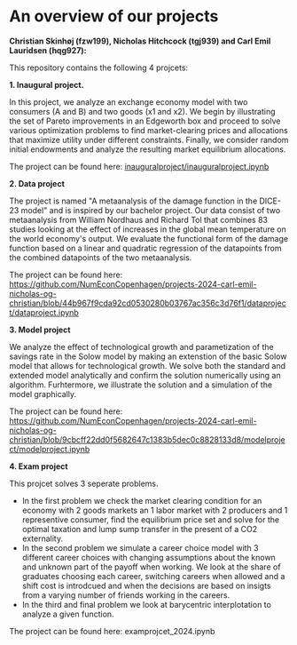 # An overview of our projects

**Christian Skinhøj (fzw199), Nicholas Hitchcock (tgj939) and Carl Emil Lauridsen (hqg927):**

This repository contains the following 4 projcets:

**1. Inaugural project.**

In this project, we analyze an exchange economy model with two consumers (A and B) and two goods (x1 and x2). We begin by illustrating the set of Pareto improvements in an Edgeworth box and proceed to solve various optimization problems to find market-clearing prices and allocations that maximize utility under different constraints. Finally, we consider random initial endowments and analyze the resulting market equilibrium allocations.

The project can be found here: [inauguralproject/inauguralproject.ipynb](https://github.com/NumEconCopenhagen/projects-2024-carl-emil-nicholas-og-christian/tree/1bcbfd739cffe98ec2013bd0588d587c51e46079/inauguralproject)

**2. Data project**

The project is named "A metaanalysis of the damage function in the DICE-23 model" and is inspired by our bachelor project. Our data consist of two metaanalysis from William Nordhaus and Richard Tol that combines 83 studies looking at the effect of increases in the global mean temperature on the world economy's output. We evaluate the functional form of the damage function based on a linear and quadratic regression of the datapoints from the combined datapoints of the two metaanalysis.

The project can be found here: https://github.com/NumEconCopenhagen/projects-2024-carl-emil-nicholas-og-christian/blob/44b967f9cda92cd0530280b03767ac356c3d76f1/dataproject/dataproject.ipynb

**3. Model project**

We analyze the effect of technological growth and parametization of the savings rate in the Solow model by making an extenstion of the basic Solow model that allows for technological growth. We solve both the standard and extended model analytically and confirm the solution numerically using an algorithm. Furhtermore, we illustrate the solution and a simulation of the model graphically.

The project can be found here: https://github.com/NumEconCopenhagen/projects-2024-carl-emil-nicholas-og-christian/blob/9cbcff22dd0f5682647c1383b5dec0c8828133d8/modelproject/modelproject.ipynb

**4. Exam project**

This projcet solves 3 seperate problems. 
- In the first problem we check the market clearing condition for an economy with 2 goods markets an 1 labor market with 2 producers and 1 representive consumer, find the equilibrium price set and solve for the optimal taxation and lump sump transfer in the present of a CO2 externality.
- In the second problem we simulate a career choice model with 3 different career choices with changing assumptions about the known and unknown part of the payoff when working. We look at the share of graduates choosing each career, switching careers when allowed and a shift cost is introdcued and when the decisions are based on insigts from a varying number of friends working in the careers.
- In the third and final problem we look at barycentric interplotation to analyze a given function.

The project can be found here: examprojcet_2024.ipynb
